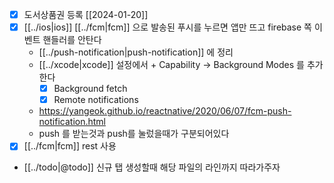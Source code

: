 - [X] 도서상품권 등록 [[2024-01-20]]
- [X] [[../ios|ios]] [[../fcm|fcm]] 으로 발송된 푸시를 누르면 앱만 뜨고 firebase 쪽 이벤트 핸들러를 안탄다
  - [[../push-notification|push-notification]] 에 정리
  - [[../xcode|xcode]] 설정에서 + Capability -> Background Modes 를 추가한다
    - [X] Background fetch
    - [X] Remote notifications
  + https://yangeok.github.io/reactnative/2020/06/07/fcm-push-notification.html
  - push 를 받는것과 push를 눌렀을때가 구분되어있다
- [X] [[../fcm|fcm]] rest 사용
- [[../todo|@todo]] 신규 탭 생성할때 해당 파일의 라인까지 따라가주자
